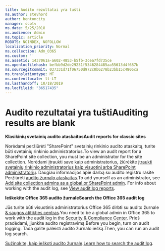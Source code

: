 ```yaml
---
title: Audito rezultatai yra tušti
ms.author: stevhord
author: bentoncity
manager: scotv
ms.date: 5/25/2018
ms.audience: Admin
ms.topic: article
ROBOTS: NOINDEX, NOFOLLOW
localization_priority: Normal
ms.collection: Adm_O365
ms.custom: ''
ms.assetid: 1437061a-a602-4853-b5fb-3cea7fd735ce
ms.openlocfilehash: befbb9d2de29231f5346284485aa55613d4f687b
ms.sourcegitcommit: 037331d71f06750d972c0b6278b23bb15c4806ca
ms.translationtype: MT
ms.contentlocale: lt-LT
ms.lasthandoff: 10/18/2019
ms.locfileid: "36517435"
---
```

# <a name="auditing-results-are-blank"></a><span data-ttu-id="6f508-102">Audito rezultatai yra tušti</span><span class="sxs-lookup"><span data-stu-id="6f508-102">Auditing results are blank</span></span>

 <span data-ttu-id="6f508-103">**Klasikinių svetainių audito ataskaitos**</span><span class="sxs-lookup"><span data-stu-id="6f508-103">**Audit reports for classic sites**</span></span>
  
<span data-ttu-id="6f508-104">Norėdami peržiūrėti "SharePoint" svetainių rinkinio audito ataskaitą, turite būti svetainių rinkinio administratorius.</span><span class="sxs-lookup"><span data-stu-id="6f508-104">To view an audit report for a SharePoint site collection, you must be an administrator for the site collection.</span></span> <span data-ttu-id="6f508-105">Norėdami įtraukti save kaip administratorius, žiūrėkite [įtraukti svetainių rinkinio administratorius kaip visuotinį arba SharePoint administratorių](https://go.microsoft.com/fwlink/?linkid=869390). Daugiau informacijos apie darbą su audito registru rasite Peržiūrėti [audito žurnalo ataskaitas](https://go.microsoft.com/fwlink/?linkid=395237).</span><span class="sxs-lookup"><span data-stu-id="6f508-105">To add yourself as an administrator, see [Add site collection admins as a global or SharePoint admin](https://go.microsoft.com/fwlink/?linkid=869390). For info about working with the audit log, see [View audit log reports](https://go.microsoft.com/fwlink/?linkid=395237).</span></span> 
  
 <span data-ttu-id="6f508-106">**Ieškokite Office 365 audito žurnale**</span><span class="sxs-lookup"><span data-stu-id="6f508-106">**Search the Office 365 audit log**</span></span>
  
<span data-ttu-id="6f508-107">Jūs turite būti visuotinis administratorius Office 365 dirbti su audito žurnale [ &amp; saugos atitikties centras](https://protection.office.com).</span><span class="sxs-lookup"><span data-stu-id="6f508-107">You need to be a global admin in Office 365 to work with the audit log in the [Security &amp; Compliance Center](https://protection.office.com).</span></span> <span data-ttu-id="6f508-108">Prieš pradėdami, įjunkite audito registravimą.</span><span class="sxs-lookup"><span data-stu-id="6f508-108">Before you begin, turn on audit logging.</span></span> <span data-ttu-id="6f508-109">Tada galite paleisti audito žurnalo iešką.</span><span class="sxs-lookup"><span data-stu-id="6f508-109">Then, you can run an audit log search.</span></span> 
  
<span data-ttu-id="6f508-110">[Sužinokite, kaip ieškoti audito žurnale](https://go.microsoft.com/fwlink/?linkid=708432).</span><span class="sxs-lookup"><span data-stu-id="6f508-110">[Learn how to search the audit log](https://go.microsoft.com/fwlink/?linkid=708432).</span></span>
  

